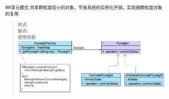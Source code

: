 ##享元模式
共享颗粒度较小的对象，节省系统的实例化开销，实现细颗粒度对象的复用
>优点:  
>缺点:  
>使用场景:  
![享元模式](https://github.com/godofchina/design_partten/blob/master/StructuralPattern/Flyweight/Flyweight.jpg)